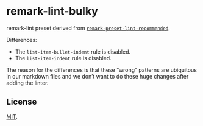 # remark-lint-bulky

remark-lint preset derived from [`remark-preset-lint-recommended`][remark-preset-lint-recommended].

Differences:

- The `list-item-bullet-indent` rule is disabled.
- The `list-item-indent` rule is disabled.

The reason for the differences is that these “wrong” patterns are ubiquitous in our markdown files and we don’t want to do these huge changes after adding the linter.

## License

[MIT][].

[remark-preset-lint-recommended]: https://github.com/remarkjs/remark-lint/blob/master/packages/remark-preset-lint-recommended
[mit]: ./LICENSE
